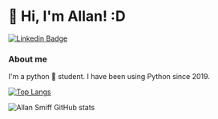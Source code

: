 # :snake: Hi, I'm Allan! :D


[![Linkedin Badge](https://img.shields.io/badge/-LinkedIn-blue?style=flat-square&logo=Linkedin&logoColor=white&link=https://www.linkedin.com/in/allan-santos0603/)](https://www.linkedin.com/in/allan-santos0603/)


### About me
I'm a python :snake: student. I have been using Python since 2019.


[![Top Langs](https://github-readme-stats.vercel.app/api/top-langs/?username=allansmiff&layout=compact)](https://github.com/anuraghazra/github-readme-stats)


![Allan Smiff GitHub stats](https://github-readme-stats.vercel.app/api?username=allansmiff&show_icons=true&theme=radical)




